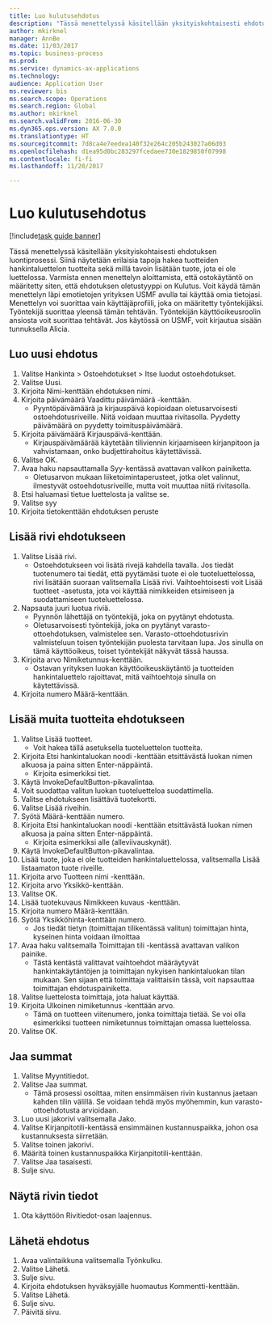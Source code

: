 ```yaml
--- 
title: Luo kulutusehdotus
description: "Tässä menettelyssä käsitellään yksityiskohtaisesti ehdotuksen luontiprosessi."
author: mkirknel
manager: AnnBe
ms.date: 11/03/2017
ms.topic: business-process
ms.prod: 
ms.service: dynamics-ax-applications
ms.technology: 
audience: Application User
ms.reviewer: bis
ms.search.scope: Operations
ms.search.region: Global
ms.author: mkirknel
ms.search.validFrom: 2016-06-30
ms.dyn365.ops.version: AX 7.0.0
ms.translationtype: HT
ms.sourcegitcommit: 7d8ca4e7eedea140f32e264c205b243027a06d03
ms.openlocfilehash: d1ea95d0bc283297fcedaee730e1829850f07998
ms.contentlocale: fi-fi
ms.lasthandoff: 11/20/2017

---
```

# <a name="create-a-requisition-for-consumption"></a>Luo kulutusehdotus

[!include[task guide banner](../../includes/task-guide-banner.md)]

Tässä menettelyssä käsitellään yksityiskohtaisesti ehdotuksen luontiprosessi. Siinä näytetään erilaisia tapoja hakea tuotteiden hankintaluettelon tuotteita sekä millä tavoin lisätään tuote, jota ei ole luettelossa. Varmista ennen menettelyn aloittamista, että ostokäytäntö on määritetty siten, että ehdotuksen oletustyyppi on Kulutus. Voit käydä tämän menettelyn läpi emotietojen yrityksen USMF avulla tai käyttää omia tietojasi. Menettelyn voi suorittaa vain käyttäjäprofiili, joka on määritetty työntekijäksi.  Työntekijä suorittaa yleensä tämän tehtävän. Työntekijän käyttöoikeusroolin ansiosta voit suorittaa tehtävät. Jos käytössä on USMF, voit kirjautua sisään tunnuksella Alicia.


## <a name="create-a-new-requisition"></a>Luo uusi ehdotus
1. Valitse Hankinta > Ostoehdotukset > Itse luodut ostoehdotukset.
2. Valitse Uusi.
3. Kirjoita Nimi-kenttään ehdotuksen nimi.
4. Kirjoita päivämäärä Vaadittu päivämäärä -kenttään.
    * Pyyntöpäivämäärä ja kirjauspäivä kopioidaan oletusarvoisesti ostoehdotusriveille. Niitä voidaan muuttaa rivitasolla. Pyydetty päivämäärä on pyydetty toimituspäivämäärä.  
5. Kirjoita päivämäärä Kirjauspäivä-kenttään.
    * Kirjauspäivämäärää käytetään tiliviennin kirjaamiseen kirjanpitoon ja vahvistamaan, onko budjettirahoitus käytettävissä.  
6. Valitse OK.
7. Avaa haku napsauttamalla Syy-kentässä avattavan valikon painiketta.
    * Oletusarvon mukaan liiketoimintaperusteet, jotka olet valinnut, ilmestyvät ostoehdotusriveille, mutta voit muuttaa niitä rivitasolla.    
8. Etsi haluamasi tietue luettelosta ja valitse se.
9. Valitse syy
10. Kirjoita tietokenttään ehdotuksen peruste

## <a name="add-a-line-to-the-requisition"></a>Lisää rivi ehdotukseen
1. Valitse Lisää rivi.
    * Ostoehdotukseen voi lisätä rivejä kahdella tavalla. Jos tiedät tuotenumero tai tiedät, että pyytämäsi tuote ei ole tuoteluettelossa, rivi lisätään suoraan valitsemalla Lisää rivi. Vaihtoehtoisesti voit Lisää tuotteet -asetusta, jota voi käyttää nimikkeiden etsimiseen ja suodattamiseen tuoteluettelossa.    
2. Napsauta juuri luotua riviä.
    * Pyynnön lähettäjä on työntekijä, joka on pyytänyt ehdotusta.   
    * Oletusarvoisesti työntekijä, joka on pyytänyt varasto-ottoehdotuksen, valmistelee sen. Varasto-ottoehdotusrivin valmisteluun toisen työntekijän puolesta tarvitaan lupa. Jos sinulla on tämä käyttöoikeus, toiset työntekijät näkyvät tässä haussa.  
3. Kirjoita arvo Nimiketunnus-kenttään.
    * Ostavan yrityksen luokan käyttöoikeuskäytäntö ja tuotteiden hankintaluettelo rajoittavat, mitä vaihtoehtoja sinulla on käytettävissä.   
4. Kirjoita numero Määrä-kenttään.

## <a name="add-more-products-to-the-requisition"></a>Lisää muita tuotteita ehdotukseen
1. Valitse Lisää tuotteet.
    * Voit hakea tällä asetuksella tuoteluettelon tuotteita.    
2. Kirjoita Etsi hankintaluokan noodi -kenttään etsittävästä luokan nimen alkuosa ja paina sitten Enter-näppäintä.
    * Kirjoita esimerkiksi tiet.  
3. Käytä InvokeDefaultButton-pikavalintaa.
4. Voit suodattaa valitun luokan tuoteluetteloa suodattimella.
5. Valitse ehdotukseen lisättävä tuotekortti.
6. Valitse Lisää riveihin.
7. Syötä Määrä-kenttään numero.
8. Kirjoita Etsi hankintaluokan noodi -kenttään etsittävästä luokan nimen alkuosa ja paina sitten Enter-näppäintä.
    * Kirjoita esimerkiksi alle (alleviivauskynät).  
9. Käytä InvokeDefaultButton-pikavalintaa.
10. Lisää tuote, joka ei ole tuotteiden hankintaluettelossa, valitsemalla Lisää listaamaton tuote riveille.
11. Kirjoita arvo Tuotteen nimi -kenttään.
12. Kirjoita arvo Yksikkö-kenttään.
13. Valitse OK.
14. Lisää tuotekuvaus Nimikkeen kuvaus -kenttään.
15. Kirjoita numero Määrä-kenttään.
16. Syötä Yksikköhinta-kenttään numero.
    * Jos tiedät tietyn (toimittajan tilikentässä valitun) toimittajan hinta, kyseinen hinta voidaan ilmoittaa   
17. Avaa haku valitsemalla Toimittajan tili -kentässä avattavan valikon painike.
    * Tästä kentästä valittavat vaihtoehdot määräytyvät hankintakäytäntöjen ja toimittajan nykyisen hankintaluokan tilan mukaan. Sen sijaan että toimittaja valittaisiin tässä, voit napsauttaa toimittajan ehdotuspainiketta.    
18. Valitse luettelosta toimittaja, jota haluat käyttää.
19. Kirjoita Ulkoinen nimiketunnus -kenttään arvo.
    * Tämä on tuotteen viitenumero, jonka toimittaja tietää. Se voi olla esimerkiksi tuotteen nimiketunnus toimittajan omassa luettelossa.  
20. Valitse OK.

## <a name="distribute-amounts"></a>Jaa summat
1. Valitse Myyntitiedot.
2. Valitse Jaa summat.
    * Tämä prosessi osoittaa, miten ensimmäisen rivin kustannus jaetaan kahden tilin välillä. Se voidaan tehdä myös myöhemmin, kun varasto-ottoehdotusta arvioidaan.  
3. Luo uusi jakorivi valitsemalla Jako.
4. Valitse Kirjanpitotili-kentässä ensimmäinen kustannuspaikka, johon osa kustannuksesta siirretään.
5. Valitse toinen jakorivi.
6. Määritä toinen kustannuspaikka Kirjanpitotili-kenttään.
7. Valitse Jaa tasaisesti.
8. Sulje sivu.

## <a name="view-line-details"></a>Näytä rivin tiedot
1. Ota käyttöön Rivitiedot-osan laajennus.

## <a name="submit-the-requisition"></a>Lähetä ehdotus
1. Avaa valintaikkuna valitsemalla Työnkulku.
2. Valitse Lähetä.
3. Sulje sivu.
4. Kirjoita ehdotuksen hyväksyjälle huomautus Kommentti-kenttään.
5. Valitse Lähetä.
6. Sulje sivu.
7. Päivitä sivu.


